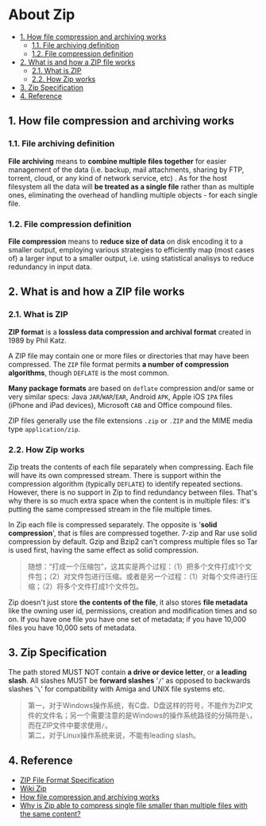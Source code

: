 # About Zip

<!-- TOC -->

- [1. How file compression and archiving works](#1-how-file-compression-and-archiving-works)
  - [1.1. File archiving definition](#11-file-archiving-definition)
  - [1.2. File compression definition](#12-file-compression-definition)
- [2. What is and how a ZIP file works](#2-what-is-and-how-a-zip-file-works)
  - [2.1. What is ZIP](#21-what-is-zip)
  - [2.2. How Zip works](#22-how-zip-works)
- [3. Zip Specification](#3-zip-specification)
- [4. Reference](#4-reference)

<!-- /TOC -->

## 1. How file compression and archiving works

### 1.1. File archiving definition

**File archiving** means to **combine multiple files together** for easier management of the data (i.e. backup, mail attachments, sharing by FTP, torrent, cloud, or any kind of network service, etc) . As for the host filesystem all the data will **be treated as a single file** rather than as multiple ones, eliminating the overhead of handling multiple objects - for each single file.

### 1.2. File compression definition

**File compression** means to **reduce size of data** on disk encoding it to a smaller output, employing various strategies to efficiently map (most cases of) a larger input to a smaller output, i.e. using statistical analisys to reduce redundancy in input data.

## 2. What is and how a ZIP file works

### 2.1. What is ZIP

**ZIP format** is a **lossless data compression and archival format** created in 1989 by Phil Katz.

A ZIP file may contain one or more files or directories that may have been compressed. The `ZIP` file format permits **a number of compression algorithms**, though `DEFLATE` is the most common.

**Many package formats** are based on `deflate` compression and/or same or very similar specs: Java `JAR`/`WAR`/`EAR`, Android `APK`, Apple iOS `IPA` files (iPhone and iPad devices), Microsoft `CAB` and Office compound files.

ZIP files generally use the file extensions `.zip` or `.ZIP` and the MIME media type `application/zip`.

### 2.2. How Zip works

Zip treats the contents of each file separately when compressing. Each file will have its own compressed stream. There is support within the compression algorithm (typically `DEFLATE`) to identify repeated sections. However, there is no support in Zip to find redundancy between files. That's why there is so much extra space when the content is in multiple files: it's putting the same compressed stream in the file multiple times.

In Zip each file is compressed separately. The opposite is '**solid compression**', that is files are compressed together. 7-zip and Rar use solid compression by default. Gzip and Bzip2 can't compress multiple files so Tar is used first, having the same effect as solid compression.

> 随想：“打成一个压缩包”，这其实是两个过程：（1）把多个文件打成1个文件包；（2）对文件包进行压缩。或者是另一个过程：（1）对每个文件进行压缩；（2）将多个文件打成1个文件包。

Zip doesn't just store **the contents of the file**, it also stores **file metadata** like the owning user id, permissions, creation and modification times and so on. If you have one file you have one set of metadata; if you have 10,000 files you have 10,000 sets of metadata.

## 3. Zip Specification

The path stored MUST NOT contain **a drive or device letter**, or **a leading slash**.  All slashes MUST be **forward slashes** '`/`' as opposed to backwards slashes '`\`' for compatibility with Amiga and UNIX file systems etc.

> 第一，对于Windows操作系统，有C盘、D盘这样的符号，不能作为ZIP文件的文件名；另一个需要注意的是Windows的操作系统路径的分隔符是`\`，而在ZIP文件中要求使用`/`。  
> 第二，对于Linux操作系统来说，不能有leading slash。

## 4. Reference

- [ZIP File Format Specification](https://pkware.cachefly.net/webdocs/casestudies/APPNOTE.TXT)
- [Wiki Zip](https://en.wikipedia.org/wiki/Zip_(file_format))
- [How file compression and archiving works](https://www.peazip.org/what-is-zip-file.html)
- [Why is Zip able to compress single file smaller than multiple files with the same content?](https://superuser.com/questions/1013309/why-is-zip-able-to-compress-single-file-smaller-than-multiple-files-with-the-sam)
